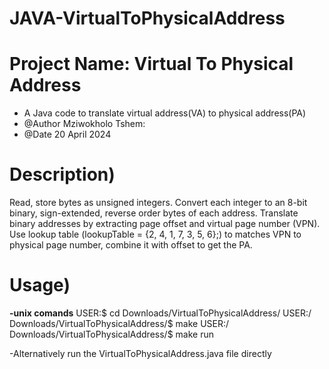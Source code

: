 # JAVA-VirtualToPhysicalAddress
# Project Name: Virtual To Physical Address  
* A Java code to translate virtual address(VA) to physical address(PA)  
* @Author Mziwokholo Tshem:
* @Date 20 April 2024

# Description)
Read, store bytes as unsigned integers. Convert each integer to an 8-bit binary, sign-extended, reverse order bytes of each address. Translate binary addresses by extracting page offset and virtual page number (VPN). Use lookup table (lookupTable = {2, 4, 1, 7, 3, 5, 6};) to matches VPN to physical page number, combine it with offset to get the PA.

# Usage)
**-unix comands**
USER:$ cd Downloads/VirtualToPhysicalAddress/
USER:/ Downloads/VirtualToPhysicalAddress/$ make
USER:/ Downloads/VirtualToPhysicalAddress/$ make run

-Alternatively run the VirtualToPhysicalAddress.java file directly  

